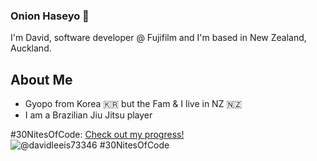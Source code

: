 ### Onion Haseyo 👋

<!--
**MrPoopey/MrPoopey** is a ✨ _special_ ✨ repository because its `README.md` (this file) appears on your GitHub profile.

Here are some ideas to get you started:

- 🔭 I’m currently working on ...
- 🌱 I’m currently learning ...
- 👯 I’m looking to collaborate on ...
- 🤔 I’m looking for help with ...
- 💬 Ask me about ...
- 📫 How to reach me: ...
- 😄 Pronouns: ...
- ⚡ Fun fact: ...
-->
I'm David, software developer @ Fujifilm and I'm based in New Zealand, Auckland.

## About Me
* Gyopo from Korea :kr: but the Fam & I live in NZ :new_zealand:
* I am a Brazilian Jiu Jitsu player 

#30NitesOfCode:
  [Check out my progress!](https://www.codedex.io/@davidleeis73346/30-nites-of-code)  
  ![@davidleeis73346 #30NitesOfCode](https://www.codedex.io/api/petStatus?user=davidleeis73346)
